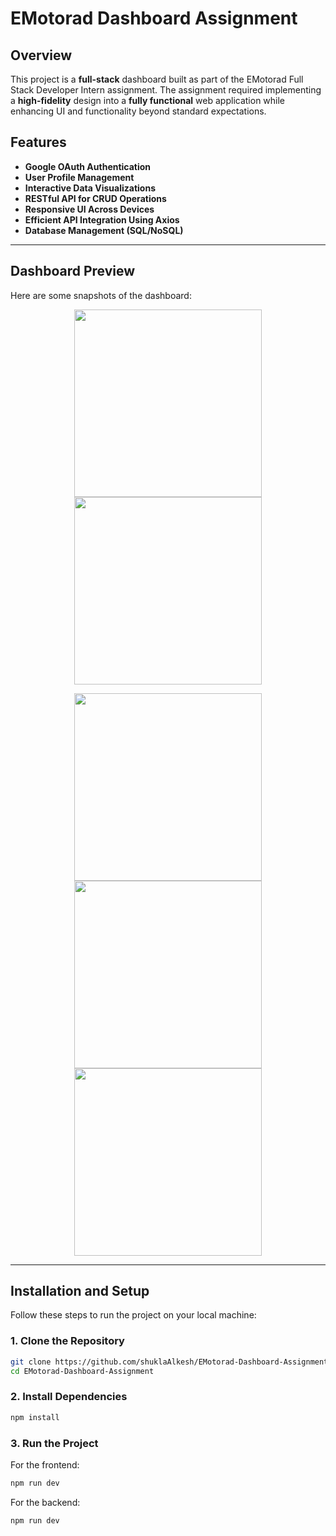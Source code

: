 # EMotorad Dashboard Assignment

## Overview
This project is a **full-stack** dashboard built as part of the EMotorad Full Stack Developer Intern assignment. The assignment required implementing a **high-fidelity** design into a **fully functional** web application while enhancing UI and functionality beyond standard expectations.

## Features
- **Google OAuth Authentication**
- **User Profile Management**
- **Interactive Data Visualizations**
- **RESTful API for CRUD Operations**
- **Responsive UI Across Devices**
- **Efficient API Integration Using Axios**
- **Database Management (SQL/NoSQL)**

---

## Dashboard Preview
Here are some snapshots of the dashboard:

<p align="center">
  <img src="images/screenshot1.png" width="300">
  <img src="images/screenshot2.png" width="300">
</p>

<p align="center">
  <img src="images/screenshot3.png" width="300">
  <img src="images/screenshot4.png" width="300">
  <img src="images/screenshot5.png" width="300">
</p>

---

## Installation and Setup
Follow these steps to run the project on your local machine:

### 1. Clone the Repository
```sh
git clone https://github.com/shuklaAlkesh/EMotorad-Dashboard-Assignment.git
cd EMotorad-Dashboard-Assignment
```

### 2. Install Dependencies
```sh
npm install
```

### 3. Run the Project
For the frontend:
```sh
npm run dev
```
For the backend:
```sh
npm run dev
```
